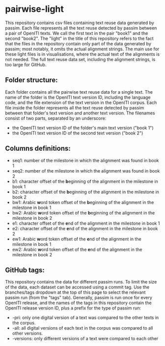 # pairwise-light

This repository contains csv files containing text reuse data generated by passim.
Each file represents all the text reuse detected by passim between a pair of OpenITI texts.
We call the first text in the pair "book1" and the second "book2".
The "light" in the title of this repository refers to the fact that the files in the repository
contain only part of the data generated by passim; most notably, it omits the actual alignment strings.
The main use for these light files is in visualisations, where the actual text of the alignments is not needed.
The full text reuse data set, including the alignment strings, is too large for GitHub. 

## Folder structure:

Each folder contains all the pairwise text reuse data for a single text. 
The name of the folder is the OpenITI text version ID, including the language code, and the file extension of the text version in the OpenITI corpus.
Each file inside the folder represents all the text reuse detected by passim between that folder's text version and another text version.
The filenames consist of two parts, separated by an underscore: 
* the OpenITI text version ID of the folder's main text version ("book 1")
* the OpenITI text version ID of the second text version ("book 2")

## Columns definitions: 
* seq1: number of the milestone in which the alignment was found in book 1
* seq2: number of the milestone in which the alignment was found in book 2
* b1: character offset of the **b**eginning of the alignment in the milestone in book 1
* b2: character offset of the **b**eginning of the alignment in the milestone in book 2
* bw1: Arabic **w**ord token offset of the **b**eginning of the alignment in the milestone in book 1
* bw2: Arabic **w**ord token offset of the **b**eginning of the alignment in the milestone in book 2
* e1: character offset of the **e**nd of the alignment in the milestone in book 1
* e2: character offset of the **e**nd of the alignment in the milestone in book 2
* ew1: Arabic **w**ord token offset of the **e**nd of the alignment in the milestone in book 1
* ew2: Arabic **w**ord token offset of the **e**nd of the alignment in the milestone in book 2

## GitHub tags: 
This repository contains the data for different passim runs. 
To limit the size of the data, each dataset can be accessed using a commit tag. 
Use the branches/tags dropdown at the top of this page to select the relevant passim run (from the "tags" tab). 
Generally, passim is run once for every OpenITI release, and the names of the tags in this repository contain the 
OpenITI release version ID, plus a prefix for the type of passim run: 
* -pri: only one digital version of a text was compared to the other texts in the corpus.
* -all: all digital versions of each text in the corpus was compared to all other versions.
* -versions: only different versions of a text were compared to each other

